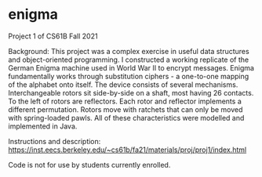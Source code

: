 # enigma
Project 1 of CS61B Fall 2021

Background:
This project was a complex exercise in useful data structures and object-oriented programming. I constructed a working replicate of the German Enigma machine used in World War II to encrypt messages. Enigma fundamentally works through substitution ciphers - a one-to-one mapping of the alphabet onto itself. The device consists of several mechanisms. Interchangeable rotors sit side-by-side on a shaft, most having 26 contacts. To the left of rotors are reflectors. Each rotor and reflector implements a different permutation. Rotors move with ratchets that can only be moved with spring-loaded pawls. All of these characteristics were modelled and implemented in Java.


Instructions and description:
https://inst.eecs.berkeley.edu/~cs61b/fa21/materials/proj/proj1/index.html

Code is not for use by students currently enrolled.
